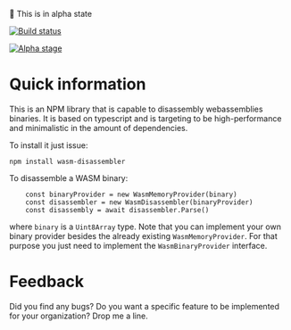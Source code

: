
:speak_no_evil: This is in alpha state

[![Build status](https://dev.azure.com/josefmp/Webassembly/_apis/build/status/wasm-diassembler-CI)](https://dev.azure.com/josefmp/Webassembly/_build/latest?definitionId=13)

[![Alpha stage](https://vsrm.dev.azure.com/JoseFMP/_apis/public/Release/badge/0f6d5d48-0b71-416d-b53d-4c21c2a8a9b5/1/1)](https://vsrm.dev.azure.com/JoseFMP/_apis/public/Release/badge/0f6d5d48-0b71-416d-b53d-4c21c2a8a9b5/1/1)


# Quick information
This is an NPM library that is capable to disassembly webassemblies binaries.
It is based on typescript and is targeting to be high-performance and minimalistic
in the amount of dependencies.

To install it just issue:
```
npm install wasm-disassembler
```

To disassemble a WASM binary:
```
    const binaryProvider = new WasmMemoryProvider(binary)
    const disassembler = new WasmDisassembler(binaryProvider)
    const disassembly = await disassembler.Parse()
```
where `binary` is a `Uint8Array` type.
Note that you can implement your own binary provider besides the already existing `WasmMemoryProvider`. For that purpose you just need to implement the `WasmBinaryProvider` interface.
# Feedback
Did you find any bugs? Do you want a specific feature to be implemented for your organization? Drop me a line.